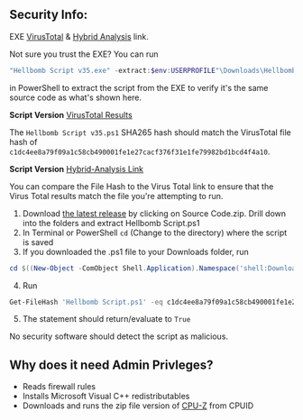 ## Security Info:

EXE [VirusTotal](https://www.virustotal.com/gui/file/22a537dc88cfa45d192c49f5b3a08fd98accd90809622c51a0c657e233efb2e1) & [Hybrid Analysis](https://www.hybrid-analysis.com/sample/22a537dc88cfa45d192c49f5b3a08fd98accd90809622c51a0c657e233efb2e1) link.

Not sure you trust the EXE? You can run
```powershell
"Hellbomb Script v35.exe" -extract:$env:USERPROFILE"\Downloads\Hellbomb Script.ps1"
```
in PowerShell to extract the script from the EXE to verify it's the same source code as what's shown here.

**Script Version** [VirusTotal Results](https://www.virustotal.com/gui/file/c1dc4ee8a79f09a1c58cb490001fe1e27cacf376f31e1fe79982bd1bcd4f4a10)

The ``Hellbomb Script v35.ps1`` SHA265 hash should match the VirusTotal file hash of ``c1dc4ee8a79f09a1c58cb490001fe1e27cacf376f31e1fe79982bd1bcd4f4a10``.

**Script Version** [Hybrid-Analysis Link](https://www.virustotal.com/gui/file/c1dc4ee8a79f09a1c58cb490001fe1e27cacf376f31e1fe79982bd1bcd4f4a10)

You can compare the File Hash to the Virus Total link to ensure that the Virus Total results match the file you're attempting to run.

1. Download [the latest release](https://github.com/helldivers2fixes/HellbombScript/releases/latest) by clicking on Source Code.zip. Drill down into the folders and extract Hellbomb Script.ps1
2. In Terminal or PowerShell ``cd`` (Change to the directory) where the script is saved
3. If you downloaded the .ps1 file to your Downloads folder, run
```powershell
cd $((New-Object -ComObject Shell.Application).Namespace('shell:Downloads').Self.Path)
```
4. Run
```powershell
Get-FileHash 'Hellbomb Script.ps1' -eq c1dc4ee8a79f09a1c58cb490001fe1e27cacf376f31e1fe79982bd1bcd4f4a10
```
5. The statement should return/evaluate to ``True``

No security software should detect the script as malicious.

## Why does it need Admin Privleges?
- Reads firewall rules
- Installs Microsoft Visual C++ redistributables
- Downloads and runs the zip file version of [CPU-Z](https://www.cpuid.com/softwares/cpu-z.html) from CPUID
